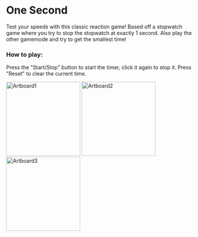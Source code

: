 # One Second

Test your speeds with this classic reaction game! Based off a stopwatch game where you try to stop the stopwatch at exactly 1 second. Also play the other gamemode and try to get the smallest time!

### How to play:

Press the "Start/Stop" button to start the timer, click it again to stop it. Press "Reset" to clear the current time.

<img src="https://github.com/MattTheCuber/OneSecond/assets/32849887/c4c0adb2-7882-4865-abbc-2ea6bace2522" alt="Artboard1" width="200"/>
<img src="https://github.com/MattTheCuber/OneSecond/assets/32849887/f69f5c45-eefe-4df4-905d-c3c14ecb79a1" alt="Artboard2" width="200"/>
<img src="https://github.com/MattTheCuber/OneSecond/assets/32849887/c9afdbc0-4a10-419c-80ef-a03210818d9e" alt="Artboard3" width="200"/>
